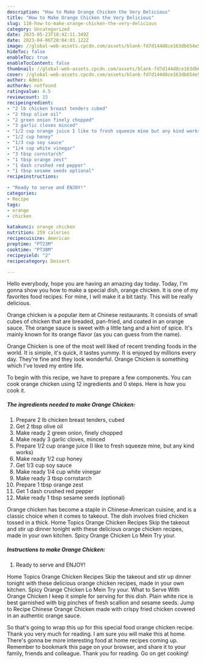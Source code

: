 ```yaml
---
description: "How to Make Orange Chicken the Very Delicious"
title: "How to Make Orange Chicken the Very Delicious"
slug: 110-how-to-make-orange-chicken-the-very-delicious
category: Uncategorized
date: 2023-05-23T18:42:11.349Z
date: 2023-04-06T20:04:03.122Z
image: //global-web-assets.cpcdn.com/assets/blank-fd7d144d8ce163db654e5a02c40b08a2775adb7897d16e4062681dc7e1b2800f.png
hideToc: false
enableToc: true
enableTocContent: false
thumbnail: //global-web-assets.cpcdn.com/assets/blank-fd7d144d8ce163db654e5a02c40b08a2775adb7897d16e4062681dc7e1b2800f.png
cover: //global-web-assets.cpcdn.com/assets/blank-fd7d144d8ce163db654e5a02c40b08a2775adb7897d16e4062681dc7e1b2800f.png
author: Admin
authorAv: notfound
ratingvalue: 4.5
reviewcount: 15
recipeingredient:
- "2 lb chicken breast tenders cubed"
- "2 tbsp olive oil"
- "2 green onion finely chopped"
- "3 garlic cloves minced"
- "1/2 cup orange juice I like to fresh squeeze mine but any kind works"
- "1/2 cup honey"
- "1/3 cup soy sauce"
- "1/4 cup white vinegar"
- "3 tbsp cornstarch"
- "1 tbsp orange zest"
- "1 dash crushed red pepper"
- "1 tbsp sesame seeds optional"
recipeinstructions:

- "Ready to serve and ENJOY!"
categories:
- Recipe
tags:
- orange
- chicken

katakunci: orange chicken 
nutrition: 259 calories
recipecuisine: American
preptime: "PT23M"
cooktime: "PT30M"
recipeyield: "2"
recipecategory: Dessert

---
```



Hello everybody, hope you are having an amazing day today. Today, I'm gonna show you how to make a special dish, orange chicken. It is one of my favorites food recipes. For mine, I will make it a bit tasty. This will be really delicious.

Orange chicken is a popular item at Chinese restaurants. It consists of small cubes of chicken that are breaded, pan-fried, and coated in an orange sauce. The orange sauce is sweet with a little tang and a hint of spice. It&#39;s mainly known for its orange flavor (as you can guess from the name).

Orange Chicken is one of the most well liked of recent trending foods in the world. It is simple, it's quick, it tastes yummy. It is enjoyed by millions every day. They're fine and they look wonderful. Orange Chicken is something which I've loved my entire life.


To begin with this recipe, we have to prepare a few components. You can cook orange chicken using 12 ingredients and 0 steps. Here is how you cook it.

<!--inarticleads1-->

##### The ingredients needed to make Orange Chicken:

1. Prepare 2 lb chicken breast tenders, cubed
1. Get 2 tbsp olive oil
1. Make ready 2 green onion, finely chopped
1. Make ready 3 garlic cloves, minced
1. Prepare 1/2 cup orange juice (I like to fresh squeeze mine, but any kind works)
1. Make ready 1/2 cup honey
1. Get 1/3 cup soy sauce
1. Make ready 1/4 cup white vinegar
1. Make ready 3 tbsp cornstarch
1. Prepare 1 tbsp orange zest
1. Get 1 dash crushed red pepper
1. Make ready 1 tbsp sesame seeds (optional)


Orange chicken has become a staple in Chinese-American cuisine, and is a classic choice when it comes to takeout. The dish involves fried chicken tossed in a thick. Home Topics Orange Chicken Recipes Skip the takeout and stir up dinner tonight with these delicious orange chicken recipes, made in your own kitchen. Spicy Orange Chicken Lo Mein Try your. 

<!--inarticleads2-->

##### Instructions to make Orange Chicken:


1. Ready to serve and ENJOY!

Home Topics Orange Chicken Recipes Skip the takeout and stir up dinner tonight with these delicious orange chicken recipes, made in your own kitchen. Spicy Orange Chicken Lo Mein Try your. What to Serve With Orange Chicken I keep it simple for serving for this dish. Plain white rice is best garnished with big pinches of fresh scallion and sesame seeds. Jump to Recipe Chinese Orange Chicken made with crispy fried chicken covered in an authentic orange sauce. 

So that's going to wrap this up for this special food orange chicken recipe. Thank you very much for reading. I am sure you will make this at home. There's gonna be more interesting food at home recipes coming up. Remember to bookmark this page on your browser, and share it to your family, friends and colleague. Thank you for reading. Go on get cooking!
